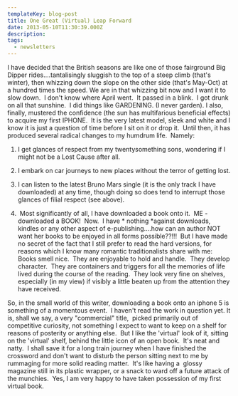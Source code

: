 ```yaml
---
templateKey: blog-post
title: One Great (Virtual) Leap Forward
date: 2013-05-10T11:30:39.000Z
description: 
tags: 
  - newsletters
---
```


I have decided that the British seasons are like one of those fairground Big Dipper rides....tantalisingly sluggish to the top of a steep climb (that's winter), then whizzing down the slope on the other side (that's May-Oct) at a hundred times the speed. We are in that whizzing bit now and I want it to slow down.  I don't know where April went.  It passed in a blink.  I got drunk on all that sunshine.  I did things like GARDENING. (I never garden). I also, finally, mustered the confidence (the sun has multifarious beneficial effects) to acquire my first IPHONE.  It is the very latest model, sleek and white and I know it is just a question of time before I sit on it or drop it.  Until then, it has produced several radical changes to my humdrum life.  Namely:

1. I get glances of respect from my twentysomething sons, wondering if I might not be a Lost Cause after all.

2. I embark on car journeys to new places without the terror of getting lost.

3. I can listen to the latest Bruno Mars single (it is the only track I have downloaded) at any time, though doing so does tend to interrupt those glances of filial respect (see above).

4.  Most significantly of all, I have downloaded a book onto it.  ME - downloaded a BOOK!  Now.  I have * nothing *against downloads, kindles or any other aspect of e-publishing....how can an author NOT want her books to be enjoyed in all forms possible??!!!  But I have made no secret of the fact that I still prefer to read the hard versions, for reasons which I know many romantic traditionalists share with me: Books smell nice.  They are enjoyable to hold and handle.  They develop character.  They are containers and triggers for all the memories of life lived during the course of the reading.  They look very fine on shelves, especially (in my view) if visibly a little beaten up from the attention they have received.

So, in the small world of this writer, downloading a book onto an iphone 5 is something of a momentous event.  I haven't read the work in question yet. It is, shall we say, a very "commercial" title,  picked primarily out of competitive curiosity, not something I expect to want to keep on a shelf for reasons of posterity or anything else.  But I like the 'virtual' look of it, sitting on the 'virtual' shelf, behind the little icon of an open book.  It's neat and natty.  I shall save it for a long train journey when I have finished the crossword and don't want to disturb the person sitting next to me by rummaging for more solid reading matter.  It's like having a  glossy magazine still in its plastic wrapper, or a snack to ward off a future attack of the munchies.  Yes, I am very happy to have taken possession of my first virtual book.
